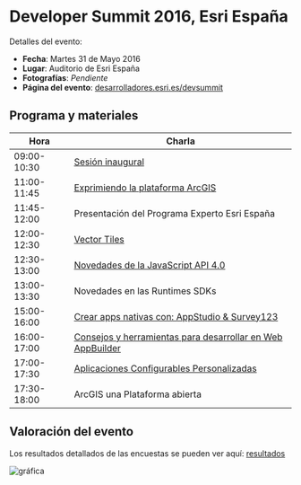 # Developer Summit 2016, Esri España
Detalles del evento:
* **Fecha**: Martes 31 de Mayo 2016
* **Lugar**: Auditorio de Esri España
* **Fotografías**: *Pendiente*
* **Página del evento**: [desarrolladores.esri.es/devsummit](http://desarrolladores.esri.es/devsummit/)

## Programa y materiales
Hora|Charla
---|---|
09:00-10:30|[Sesión inaugural](http://esri-es.github.io/devsummits-esri-spain/2016/sesion-inaugural)
11:00-11:45|[Exprimiendo la plataforma ArcGIS](http://esri-es.github.io/devsummits-esri-spain/2016/exprimiendo-la-plataforma-arcgis)
11:45-12:00|Presentación del Programa Experto Esri España
12:00-12:30|[Vector Tiles](http://esri-es.github.io/devsummits-esri-spain/2016/vector-tiles/esri-vector-tiles.pdf)
12:30-13:00|[Novedades de la JavaScript API 4.0](http://esri-es.github.io/devsummits-esri-spain/2016/novedades-javascript-api-4.0)
13:00-13:30|Novedades en las Runtimes SDKs
15:00-16:00|[Crear apps nativas con: AppStudio & Survey123](http://esri-es.github.io/devsummits-esri-spain/2016/AppStudio-Survey123/#/)
16:00-17:00|[Consejos y herramientas para desarrollar en Web AppBuilder](http://esri-es.github.io/devsummits-esri-spain/2016/WebAppBuilder)
17:00-17:30|[Aplicaciones Configurables Personalizadas](http://esri-es.github.io/devsummits-esri-spain/2016/aplicaciones-configurables-personalizadas)
17:30-18:00|ArcGIS una Plataforma abierta

## Valoración del evento

Los resultados detallados de las encuestas se pueden ver aquí: [resultados](https://docs.google.com/spreadsheets/d/1rP5IeAUUXqliQm3VO8WQFo7UrVC6PGdSmg0BVaGP1V4/pubchart?oid=1037325525&format=interactive)

![gráfica](https://docs.google.com/spreadsheets/d/1rP5IeAUUXqliQm3VO8WQFo7UrVC6PGdSmg0BVaGP1V4/pubchart?oid=1037325525&format=image)
